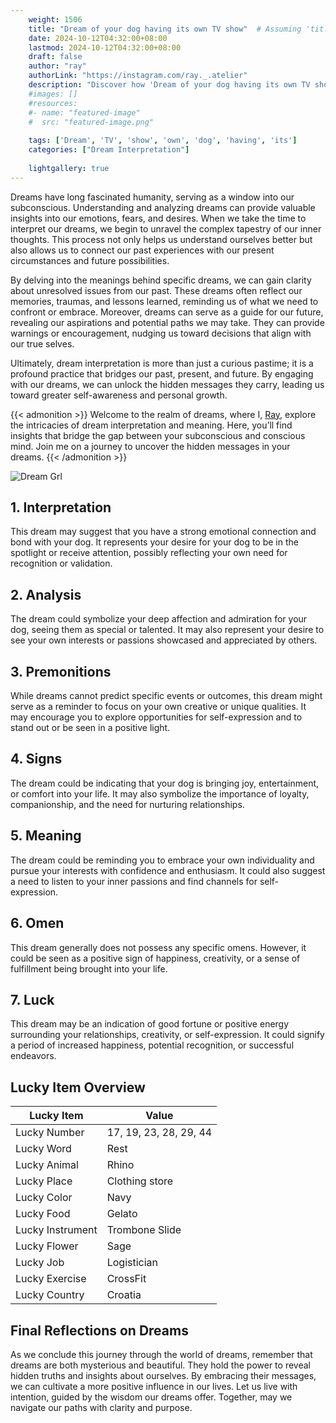 ```yaml
---
    weight: 1506
    title: "Dream of your dog having its own TV show"  # Assuming 'title' column exists
    date: 2024-10-12T04:32:00+08:00
    lastmod: 2024-10-12T04:32:00+08:00
    draft: false
    author: "ray"
    authorLink: "https://instagram.com/ray._.atelier"
    description: "Discover how 'Dream of your dog having its own TV show' can interpret your future and uncover its significant meanings in your life."
    #images: []
    #resources:
    #- name: "featured-image"
    #  src: "featured-image.png"
    
    tags: ['Dream', 'TV', 'show', 'own', 'dog', 'having', 'its']
    categories: ["Dream Interpretation"]
    
    lightgallery: true
---
```

    
Dreams have long fascinated humanity, serving as a window into our subconscious. Understanding and analyzing dreams can provide valuable insights into our emotions, fears, and desires. When we take the time to interpret our dreams, we begin to unravel the complex tapestry of our inner thoughts. This process not only helps us understand ourselves better but also allows us to connect our past experiences with our present circumstances and future possibilities.

By delving into the meanings behind specific dreams, we can gain clarity about unresolved issues from our past. These dreams often reflect our memories, traumas, and lessons learned, reminding us of what we need to confront or embrace. Moreover, dreams can serve as a guide for our future, revealing our aspirations and potential paths we may take. They can provide warnings or encouragement, nudging us toward decisions that align with our true selves.

Ultimately, dream interpretation is more than just a curious pastime; it is a profound practice that bridges our past, present, and future. By engaging with our dreams, we can unlock the hidden messages they carry, leading us toward greater self-awareness and personal growth.

{{< admonition >}}
Welcome to the realm of dreams, where I, [Ray](https://instagram.com/ray._.atelier), explore the intricacies of dream interpretation and meaning. Here, you’ll find insights that bridge the gap between your subconscious and conscious mind. Join me on a journey to uncover the hidden messages in your dreams.
{{< /admonition >}}

![Dream Grl](https://cdn.pixabay.com/photo/2017/11/02/03/35/gothic-2910057_1280.jpg "Dream Grl")

## 1. Interpretation
 This dream may suggest that you have a strong emotional connection and bond with your dog. It represents your desire for your dog to be in the spotlight or receive attention, possibly reflecting your own need for recognition or validation.

## 2. Analysis
 The dream could symbolize your deep affection and admiration for your dog, seeing them as special or talented. It may also represent your desire to see your own interests or passions showcased and appreciated by others.

## 3. Premonitions
 While dreams cannot predict specific events or outcomes, this dream might serve as a reminder to focus on your own creative or unique qualities. It may encourage you to explore opportunities for self-expression and to stand out or be seen in a positive light.

## 4. Signs
 The dream could be indicating that your dog is bringing joy, entertainment, or comfort into your life. It may also symbolize the importance of loyalty, companionship, and the need for nurturing relationships.

## 5. Meaning
 The dream could be reminding you to embrace your own individuality and pursue your interests with confidence and enthusiasm. It could also suggest a need to listen to your inner passions and find channels for self-expression.

## 6. Omen
 This dream generally does not possess any specific omens. However, it could be seen as a positive sign of happiness, creativity, or a sense of fulfillment being brought into your life.

## 7. Luck
 This dream may be an indication of good fortune or positive energy surrounding your relationships, creativity, or self-expression. It could signify a period of increased happiness, potential recognition, or successful endeavors.

## Lucky Item Overview
| Lucky Item          | Value              |
|---------------|--------------------|
| Lucky Number        | 17, 19, 23, 28, 29, 44  |
| Lucky Word          | Rest |
| Lucky Animal        | Rhino |
| Lucky Place         | Clothing store     |
| Lucky Color         | Navy     |
| Lucky Food          | Gelato      |
| Lucky Instrument    | Trombone Slide |
| Lucky Flower        | Sage    |
| Lucky Job           | Logistician       |
| Lucky Exercise      | CrossFit  |
| Lucky Country       | Croatia    |


##  Final Reflections on Dreams

As we conclude this journey through the world of dreams, remember that dreams are both mysterious and beautiful. They hold the power to reveal hidden truths and insights about ourselves. By embracing their messages, we can cultivate a more positive influence in our lives. Let us live with intention, guided by the wisdom our dreams offer. Together, may we navigate our paths with clarity and purpose.
